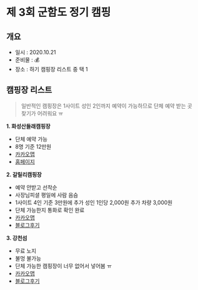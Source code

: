 
# 제 3회 군함도 정기 캠핑
## 개요
+ 일시 : 2020.10.21
+ 준비물 : 💰
+ 장소 : 하기 캠핑장 리스트 중 택 1

## 캠핑장 리스트
> 일반적인 캠핑장은 1사이트 성인 2인까지 예약이 가능하므로 단체 예약 받는 곳 찾기가 어려워요 ㅠ

**1. 화성산들래캠핑장**
+ 단체 예약 가능
+ 8명 기준 12만원
+ [카카오맵](https://place.map.kakao.com/21054941)
+ [홈페이지](http://3560768.com/)

**2. 갈릴리캠핑장**
+ 예약 안받고 선착순
+ 사장님피셜 평일에 사람 음슴
+ 1사이트 4인 기준 3만원에 추가 성인 1인당 2,000원 추가 차량 3,000원
+ 단체 가능한지 통화로 확인 완료
+ [카카오맵](https://place.map.kakao.com/1465565296)
+ [블로그후기](https://blog.naver.com/sanghun2080/221993436235)

**3. 강천섬**
+ 무료 노지
+ 불멍 불가능
+ 단체 가능한 캠핑장이 너무 없어서 넣어봄 ㅠ
+ [카카오맵](https://place.map.kakao.com/8174848)
+ [블로그후기](https://blog.naver.com/ggongmin2210/222070230329)

